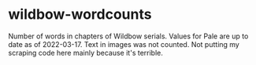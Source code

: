# wildbow-wordcounts
Number of words in chapters of Wildbow serials. Values for Pale are up to date as of 2022-03-17. Text in images was not counted. Not putting my scraping code here mainly because it's terrible.
